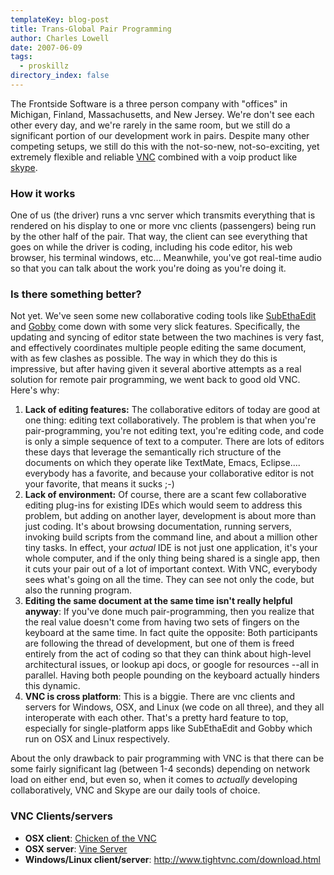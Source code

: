 ```yaml
---
templateKey: blog-post
title: Trans-Global Pair Programming
author: Charles Lowell
date: 2007-06-09
tags: 
  - proskillz
directory_index: false
---
```


<p>The Frontside Software is a three person company with "offices" in Michigan, Finland, Massachusetts, and New Jersey. We're don't see each other every day, and we're rarely in the same room, but we still do a significant portion of our development work in pairs. Despite many other competing setups, we still do this with the not-so-new, not-so-exciting, yet extremely flexible and reliable <a href="http://www.realvnc.com/what.html" title="Real VNC">VNC</a> combined with a voip product like <a href="http://skype.com" title="Skype VOIP">skype</a>.</p>

<h3>How it works</h3>
<p>One of us (the driver) runs a vnc server which transmits everything that is rendered on his display to one or more vnc clients (passengers) being run by the other half of the pair. That way, the client can see everything that goes on while the driver is coding, including  his code editor, his web browser, his terminal windows, etc... Meanwhile, you've got real-time audio so that you can talk about the work you're doing as you're doing it.</p>

<h3>Is there something better?</h3>
<p>Not yet. We've seen some new collaborative coding tools like <a href=
"http://www.codingmonkeys.de/subethaedit/" title="SubEthaEdit Site">SubEthaEdit</a> and <a href="http://gobby.0x539.de/trac/" title="Gobby Trac Site">Gobby</a> come down with some very slick features. Specifically, the updating and syncing of editor state between the two machines is very fast, and effectively coordinates multiple people editing the same document, with as few clashes as possible. The way in which they do this is impressive, but after having given it several abortive attempts as a real solution for remote pair programming, we went back to good old VNC. Here's why:</p>
<ol>
<li><strong>Lack of editing features:</strong> The collaborative editors of today are good at one thing: editing text collaboratively. The problem is that when you're pair-programming, you're not editing text, you're editing code, and code is only a simple sequence of text to a computer. There are lots of editors these days that leverage the semantically rich structure of the documents on which they operate like TextMate, Emacs, Eclipse.... everybody has a favorite, and because your collaborative editor is not your favorite, that means it sucks ;-)</li>
<li><strong>Lack of environment:</strong> Of course, there are a scant few collaborative editing plug-ins for existing IDEs which would seem to address this problem, but adding on another layer, development is about more than just coding. It's about browsing documentation, running servers, invoking build scripts from the command line, and about a million other tiny tasks. In effect, your <em>actual</em> IDE is not just one application, it's your whole computer, and if the only thing being shared is a single app, then it cuts your pair out of a lot of important context. With VNC, everybody sees what's going on all the time. They can see not only the code, but also the running program.</li>
<li><strong>Editing the same document at the same time isn't really helpful anyway</strong>: If you've done much pair-programming, then you realize that the real value doesn't come from having two sets of fingers on the keyboard at the same time. In fact quite the opposite: Both participants are following the thread of development, but one of them is freed entirely from the act of coding so that they can think about high-level architectural issues, or lookup api docs, or google for resources --all in parallel. Having both people pounding on the keyboard actually hinders this dynamic.</li>
<li><strong>VNC is cross platform</strong>: This is a biggie. There are vnc clients and servers for Windows, OSX, and Linux (we code on all three), and they all interoperate with each other. That's a pretty hard feature to top, especially for single-platform apps like SubEthaEdit and Gobby which run on OSX and Linux respectively.</li>
</ol>

<p>About the only drawback to pair programming with VNC is that there can be some fairly significant lag (between 1-4 seconds) depending on network load on either end, but even so, when it comes to <em>actually</em> developing collaboratively, VNC and Skype are our daily tools of choice.</p>

<h3>VNC Clients/servers</h3>
<ul>
<li><strong>OSX client</strong>: <a href="http://sourceforge.net/projects/cotvnc/" title="Chicken of the VNC">Chicken of the VNC</a></li>
<li><strong>OSX server</strong>: <a href="http://www.redstonesoftware.com/products/vine/server/vineosx/" title="Vine Server">Vine Server</a></li>
<li><strong>Windows/Linux client/server</strong>: <a href="http://www.tightvnc.com/download.html" title="Tight VNC">http://www.tightvnc.com/download.html</a></li>
</ul>

